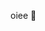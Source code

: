 oiee 👋

<!--
**Gaby123788/Gaby123788** is a ✨ _special_ ✨ repository because its `README.md` (this file) appears on your GitHub profile.
meu nome e gaby.🥰
📗estudo na alura.                                                                                                                                                                            💡estou desenvolvendo na liguagem javascript.                                                                                                                                                 🦋amo animais.                                                                                                                                                                                
🚀estou aqui pra desenvolver minhas habilidades.                                                                                                                                              
🧬pretendo vencer na vida.                                                                                                                                                                               
